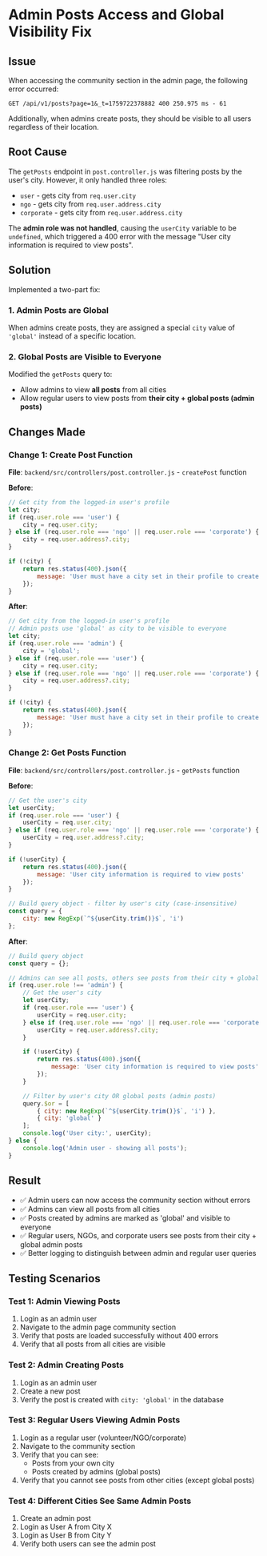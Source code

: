 # Admin Posts Access and Global Visibility Fix

## Issue
When accessing the community section in the admin page, the following error occurred:
```
GET /api/v1/posts?page=1&_t=1759722378882 400 250.975 ms - 61
```

Additionally, when admins create posts, they should be visible to all users regardless of their location.

## Root Cause
The `getPosts` endpoint in `post.controller.js` was filtering posts by the user's city. However, it only handled three roles:
- `user` - gets city from `req.user.city`
- `ngo` - gets city from `req.user.address.city`
- `corporate` - gets city from `req.user.address.city`

The **admin role was not handled**, causing the `userCity` variable to be `undefined`, which triggered a 400 error with the message "User city information is required to view posts".

## Solution
Implemented a two-part fix:

### 1. Admin Posts are Global
When admins create posts, they are assigned a special `city` value of `'global'` instead of a specific location.

### 2. Global Posts are Visible to Everyone
Modified the `getPosts` query to:
- Allow admins to view **all posts** from all cities
- Allow regular users to view posts from **their city + global posts (admin posts)**

## Changes Made

### Change 1: Create Post Function
**File**: `backend/src/controllers/post.controller.js` - `createPost` function

**Before**:
```javascript
// Get city from the logged-in user's profile
let city;
if (req.user.role === 'user') {
    city = req.user.city;
} else if (req.user.role === 'ngo' || req.user.role === 'corporate') {
    city = req.user.address?.city;
}

if (!city) {
    return res.status(400).json({ 
        message: 'User must have a city set in their profile to create posts' 
    });
}
```

**After**:
```javascript
// Get city from the logged-in user's profile
// Admin posts use 'global' as city to be visible to everyone
let city;
if (req.user.role === 'admin') {
    city = 'global';
} else if (req.user.role === 'user') {
    city = req.user.city;
} else if (req.user.role === 'ngo' || req.user.role === 'corporate') {
    city = req.user.address?.city;
}

if (!city) {
    return res.status(400).json({ 
        message: 'User must have a city set in their profile to create posts' 
    });
}
```

### Change 2: Get Posts Function
**File**: `backend/src/controllers/post.controller.js` - `getPosts` function

**Before**:
```javascript
// Get the user's city
let userCity;
if (req.user.role === 'user') {
    userCity = req.user.city;
} else if (req.user.role === 'ngo' || req.user.role === 'corporate') {
    userCity = req.user.address?.city;
}

if (!userCity) {
    return res.status(400).json({ 
        message: 'User city information is required to view posts' 
    });
}

// Build query object - filter by user's city (case-insensitive)
const query = { 
    city: new RegExp(`^${userCity.trim()}$`, 'i') 
};
```

**After**:
```javascript
// Build query object
const query = {};

// Admins can see all posts, others see posts from their city + global posts
if (req.user.role !== 'admin') {
    // Get the user's city
    let userCity;
    if (req.user.role === 'user') {
        userCity = req.user.city;
    } else if (req.user.role === 'ngo' || req.user.role === 'corporate') {
        userCity = req.user.address?.city;
    }

    if (!userCity) {
        return res.status(400).json({ 
            message: 'User city information is required to view posts' 
        });
    }

    // Filter by user's city OR global posts (admin posts)
    query.$or = [
        { city: new RegExp(`^${userCity.trim()}$`, 'i') },
        { city: 'global' }
    ];
    console.log('User city:', userCity);
} else {
    console.log('Admin user - showing all posts');
}
```

## Result
- ✅ Admin users can now access the community section without errors
- ✅ Admins can view all posts from all cities
- ✅ Posts created by admins are marked as 'global' and visible to everyone
- ✅ Regular users, NGOs, and corporate users see posts from their city + global admin posts
- ✅ Better logging to distinguish between admin and regular user queries

## Testing Scenarios

### Test 1: Admin Viewing Posts
1. Login as an admin user
2. Navigate to the admin page community section
3. Verify that posts are loaded successfully without 400 errors
4. Verify that all posts from all cities are visible

### Test 2: Admin Creating Posts
1. Login as an admin user
2. Create a new post
3. Verify the post is created with `city: 'global'` in the database

### Test 3: Regular Users Viewing Admin Posts
1. Login as a regular user (volunteer/NGO/corporate)
2. Navigate to the community section
3. Verify that you can see:
   - Posts from your own city
   - Posts created by admins (global posts)
4. Verify that you cannot see posts from other cities (except global posts)

### Test 4: Different Cities See Same Admin Posts
1. Create an admin post
2. Login as User A from City X
3. Login as User B from City Y
4. Verify both users can see the admin post
